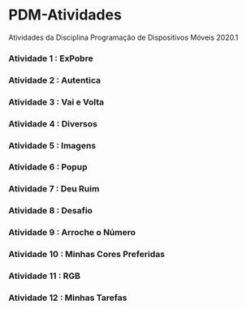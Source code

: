 # PDM-Atividades
 Atividades da Disciplina Programação de Dispositivos Móveis 2020.1 

### Atividade 1 : ExPobre

### Atividade 2 : Autentica

### Atividade 3 : Vai e Volta

### Atividade 4 : Diversos

### Atividade 5 : Imagens

### Atividade 6 : Popup

### Atividade 7 : Deu Ruim

### Atividade 8 : Desafio

### Atividade 9 : Arroche o Número

### Atividade 10 : Minhas Cores Preferidas

### Atividade 11 : RGB

### Atividade 12 : Minhas Tarefas